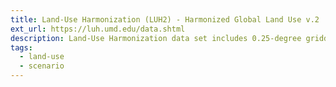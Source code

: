 ```yaml
---
title: Land-Use Harmonization (LUH2) - Harmonized Global Land Use v.2
ext_url: https://luh.umd.edu/data.shtml
description: Land-Use Harmonization data set includes 0.25-degree gridded, global maps of fractional land-use states, transitions, and management practices for the period 0850-2100. It includes land-use change data relating to agricultural expansion, deforestation, wood harvesting, shifting cultivation, afforestation, and crop rotations. The goal of the Land-Use Harmonization (LUH2) project is to prepare a harmonized set of land-use scenarios that smoothly connects the historical reconstructions of land-use with the future projections in the format required for ESMs. The land-use harmonization strategy estimates the fractional land-use patterns, underlying land-use transitions, and key agricultural management information, annually for the time period 850-2100 at 0.25 x 0.25 resolution, while minimizing the differences at the transition between the historical reconstruction ending conditions and IAM initial conditions, and working to preserve changes depicted by the IAMs in the future.
tags:
  - land-use
  - scenario
---
```

